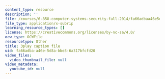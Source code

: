 ```yaml
---
content_type: resource
description: ''
file: /courses/6-858-computer-systems-security-fall-2014/fa66adbaa46e5d8abbe36a317bfcfd20_OgGTJIgNewE.vtt
file_type: application/x-subrip
learning_resource_types: []
license: https://creativecommons.org/licenses/by-nc-sa/4.0/
ocw_type: OCWFile
resourcetype: Other
title: 3play caption file
uid: fa66adba-a46e-5d8a-bbe3-6a317bfcfd20
video_files:
  video_thumbnail_file: null
video_metadata:
  youtube_id: null
---
```

